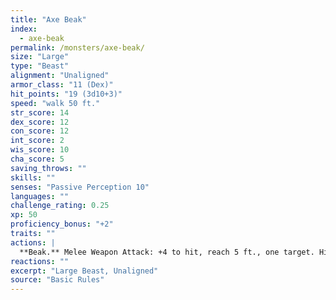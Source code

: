 ```yaml
---
title: "Axe Beak"
index:
  - axe-beak
permalink: /monsters/axe-beak/
size: "Large"
type: "Beast"
alignment: "Unaligned"
armor_class: "11 (Dex)"
hit_points: "19 (3d10+3)"
speed: "walk 50 ft."
str_score: 14
dex_score: 12
con_score: 12
int_score: 2
wis_score: 10
cha_score: 5
saving_throws: ""
skills: ""
senses: "Passive Perception 10"
languages: ""
challenge_rating: 0.25
xp: 50
proficiency_bonus: "+2"
traits: ""
actions: |
  **Beak.** Melee Weapon Attack: +4 to hit, reach 5 ft., one target. Hit: 6 (1d8 + 2) slashing damage.
reactions: ""
excerpt: "Large Beast, Unaligned"
source: "Basic Rules"
---
```

